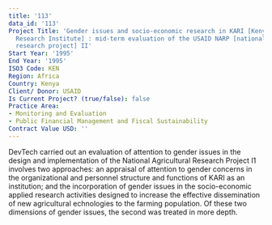 ```yaml
---
title: '113'
data_id: '113'
Project Title: 'Gender issues and socio-economic research in KARI [Kenya Agricultural
  Research Institute] : mid-term evaluation of the USAID NARP [national agricultural
  research project] II'
Start Year: '1995'
End Year: '1995'
ISO3 Code: KEN
Region: Africa
Country: Kenya
Client/ Donor: USAID
Is Current Project? (true/false): false
Practice Area:
- Monitoring and Evaluation
- Public Financial Management and Fiscal Sustainability
Contract Value USD: ''
---
```


DevTech carried out an evaluation of attention to gender issues in the design and implementation of the National Agricultural Research Project I1 involves two approaches: an appraisal of attention to gender concerns in the organizational and personnel structure and functions of KARI as an institution; and the incorporation of gender issues in the socio-economic applied research activities designed to increase the effective dissemination of new agricultural  echnologies to the farming population. Of these two dimensions of gender issues, the second was treated in more depth.